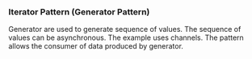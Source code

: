 ### Iterator Pattern (Generator Pattern)

Generator are used to generate sequence of values. The sequence of values can be asynchronous. The example uses channels. The pattern allows the consumer of data produced by generator. 